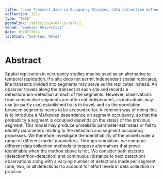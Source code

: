 ```yaml
---
title: "Line Transect data in Occupancy Studies: data collection methods and identifiability"
collection: ISEC
type: "Talk"
permalink: /talks/2024-07-19-talk-2
venue: "Swansea University"
date: 19/07/2024
location: "Swansea, Wales"
---
```


# Abstract

Spatial replication in occupancy studies may be used as an alternative to temporal replication. If a site does not permit independent spatial replicates, line transects divided into segments may serve as the replicates instead. An observer travels along the transect at each site and records a detection/non-detection at each of the segments. However, observations from consecutive segments are often not independent, as individuals may use (or partly use) established trails to travel, and so the correlation between segments needs to be accounted for. A common way of doing this is to introduce a Markovian dependence on segment occupancy, so that the probability a segment is occupied depends on the status of the previous segment. 
This model may produce unrealistic parameter estimates or fail to identify parameters relating to the detection and segment occupancy processes. We therefore investigate the identifiability of the model under a range of different model parameters. Through simulation, we compare different data collection methods to propose alternatives that prove identifiable when the method above is not. We consider both discrete (detection/non-detection) and continuous (distance to next detection) observations along with a varying number of detections made per segment (one, two, or all detections) to account for effort levels in data collection in practice.
